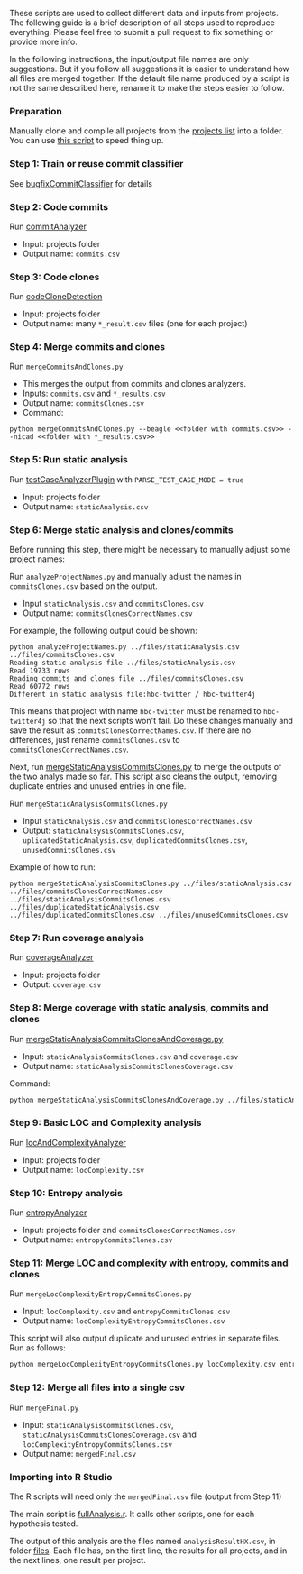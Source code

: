 These scripts are used to collect different data and inputs from projects. The following guide is a brief description of all steps used to reproduce everything. Please feel free to submit a pull request to fix something or provide more info.

In the following instructions, the input/output file names are only suggestions. But if you follow all suggestions it is easier to understand how all files are merged together. If the default file name produced by a script is not the same described here, rename it to make the steps easier to follow.

### Preparation

Manually clone and compile all projects from the [projects list](../projects) into a folder. You can use [this script](./cloneAll.sh) to speed thing up.

### Step 1: Train or reuse commit classifier

See [bugfixCommitClassifier](./bugfixCommitClassifier/) for details

### Step 2: Code commits

Run [commitAnalyzer](./commitAnalyzer)
- Input: projects folder
- Output name: ```commits.csv```

### Step 3: Code clones

Run [codeCloneDetection](./codeCloneDetection)
- Input: projects folder
- Output name: many `*_result.csv` files (one for each project)

### Step 4: Merge commits and clones

Run ```mergeCommitsAndClones.py```
- This merges the output from commits and clones analyzers.
- Inputs: ```commits.csv``` and ```*_results.csv```
- Output name: ```commitsClones.csv```
- Command:

```python mergeCommitsAndClones.py --beagle <<folder with commits.csv>> --nicad <<folder with *_results.csv>>```

### Step 5: Run static analysis

Run [testCaseAnalyzerPlugin](./testCaseAnalyzerPlugin) with ```PARSE_TEST_CASE_MODE = true```
- Input: projects folder
- Output name: ```staticAnalysis.csv```

### Step 6: Merge static analysis and clones/commits

Before running this step, there might be necessary to manually adjust some project names:

Run ```analyzeProjectNames.py``` and manually adjust the names in ```commitsClones.csv``` based on the output.

- Input ```staticAnalysis.csv``` and ```commitsClones.csv```
- Output name: ```commitsClonesCorrectNames.csv```

For example, the following output could be shown:

```
python analyzeProjectNames.py ../files/staticAnalysis.csv ../files/commitsClones.csv 
Reading static analysis file ../files/staticAnalysis.csv
Read 19733 rows
Reading commits and clones file ../files/commitsClones.csv
Read 60772 rows
Different in static analysis file:hbc-twitter / hbc-twitter4j
```

This means that project with name `hbc-twitter` must be renamed to `hbc-twitter4j` so that the next scripts won't fail. Do these changes manually and save the result as `commitsClonesCorrectNames.csv`. If there are no differences, just rename `commitsClones.csv` to `commitsClonesCorrectNames.csv`.

Next, run [mergeStaticAnalysisCommitsClones.py](./mergeStaticAnalysisCommitsClones.py) to merge the outputs of the two analys made so far. This script also cleans the output, removing duplicate entries and unused entries in one file.

Run ```mergeStaticAnalysisCommitsClones.py```
- Input ```staticAnalysis.csv``` and ```commitsClonesCorrectNames.csv```
- Output: ```staticAnalsysisCommitsClones.csv```, ```uplicatedStaticAnalysis.csv```, ```duplicatedCommitsClones.csv```,  ```unusedCommitsClones.csv```

Example of how to run:

```python mergeStaticAnalysisCommitsClones.py ../files/staticAnalysis.csv ../files/commitsClonesCorrectNames.csv ../files/staticAnalysisCommitsClones.csv ../files/duplicatedStaticAnalysis.csv ../files/duplicatedCommitsClones.csv ../files/unusedCommitsClones.csv```

### Step 7: Run coverage analysis

Run [coverageAnalyzer](./coverageAnalyzer)
- Input: projects folder
- Output: ```coverage.csv```

### Step 8: Merge coverage with static analysis, commits and clones

Run [mergeStaticAnalysisCommitsClonesAndCoverage.py](./mergeStaticAnalysisCommitsClonesAndCoverage.py)
- Input: ```staticAnalysisCommitsClones.csv``` and ```coverage.csv```
- Output name: ```staticAnalysisCommitsClonesCoverage.csv```

Command:
```sh
python mergeStaticAnalysisCommitsClonesAndCoverage.py ../files/staticAnalysisCommitsClones.csv ../files/coverage.csv ../files/staticAnalisysCommitsClonesCoverage.csv
```

### Step 9: Basic LOC and Complexity analysis

Run [locAndComplexityAnalyzer](./locAndComplexityAnalyzer)
- Input: projects folder
- Output name: ```locComplexity.csv```

### Step 10: Entropy analysis

Run [entropyAnalyzer](./entropyAnalyzer)
- Input: projects folder and ```commitsClonesCorrectNames.csv```
- Output name: ```entropyCommitsClones.csv```

### Step 11: Merge LOC and complexity with entropy, commits and clones

Run ```mergeLocComplexityEntropyCommitsClones.py```
- Input: ```locComplexity.csv``` and ```entropyCommitsClones.csv```
- Output name: ```locComplexityEntropyCommitsClones.csv```

This script will also output duplicate and unused entries in separate files. Run as follows:

```sh
python mergeLocComplexityEntropyCommitsClones.py locComplexity.csv entropyCommitsClones.csv locComplexityEntropyCommitsClones.csv locComplexityEntropyCommitsClonesDuplicatedUnderstand.csv locComplexityEntropyCommitsClonesDuplicatedCommitsClones.csv locComplexityEntropyCommitsClonesUnusedCommitsClones.csv
```

### Step 12: Merge all files into a single csv

Run ```mergeFinal.py```
- Input: ```staticAnalysisCommitsClones.csv```, ```staticAnalysisCommitsClonesCoverage.csv``` and ```locComplexityEntropyCommitsClones.csv```
- Output name: ```mergedFinal.csv```

### Importing into R Studio

The R scripts will need only the ```mergedFinal.csv``` file (output from Step 11)

The main script is [fullAnalysis.r](./statisticAnalysis/fullAnalysis.r). It calls other scripts, one for each hypothesis tested.

The output of this analysis are the files named ```analysisResultHX.csv```, in folder [files](../files). Each file has, on the first line, the results for all projects, and in the next lines, one result per project.


